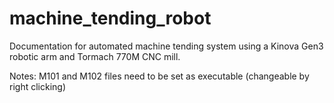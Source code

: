 # machine_tending_robot
Documentation for automated machine tending system using a Kinova Gen3 robotic arm and Tormach 770M CNC mill.

Notes: 
M101 and M102 files need to be set as executable (changeable by right clicking)
